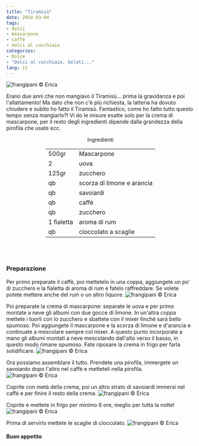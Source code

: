 ```yaml
---
title: "Tiramisù"
date: 2014-03-04
tags:
- dolci
- mascarpone
- caffé
- dolci al cucchiaio
categories:
- Dolce
- "Dolci al cucchiaio, Gelati..."
lang: it
---
```

![](header.jpg "frangipani © Erica")

Erano due anni che non mangiavo il Tiramisù... prima la gravidanza e poi l'allattamento! Ma dato che non c'è più richiesta, la latteria ha dovuto chiudere e subito ho fatto il Tiramisù. Fantastico, come ho fatto tutto questo tempo senza mangiarlo?!
Vi do le misure esatte solo per la crema di mascarpone, per il resto degli ingredienti dipende dalla grandezza della pirofila che usate ecc.


<div id="wrapper" style="text-align: center">
  <div id="yourdiv" style="display: inline-block;">
    <div class="ingredients">
      <div class="ingredients-title">Ingredienti</div>
      <table>
        <tbody>
          <tr>
            <td>500gr</td>
            <td>Mascarpone</td>
          </tr>
          <tr>
            <td>2</td>
            <td>uova</td>
          </tr>
          <tr>
            <td>125gr</td>
            <td>zucchero</td>
          </tr>
          <tr>
            <td>qb</td>
            <td>scorza di limone e arancia</td>
          </tr>
          <tr>
            <td>qb</td>
            <td>savoiardi</td>
          </tr>
          <tr>
            <td>qb</td>
            <td>caffé</td>
          </tr>
          <tr>
            <td>qb</td>
            <td>zucchero</td>
          </tr>
          <tr>
            <td>1 fialetta</td>
            <td>aroma di rum</td>
          </tr>
          <tr>
            <td>qb</td>
            <td>cioccolato a scaglie</td>
          </tr>
        </tbody>
      </table>
      <br></br>
    </div>
  </div>
</div>


<h3>
  <font color="grey">
    <i class="fa fa-cogs"></i>
  </font> Preparazione
</h3>

Per primo preparate il caffè, poi mettetelo in una coppa, aggiungete un po' di zucchero e la fialetta di aroma di rum e fatelo raffreddare. Se volete potete mettere anche del rum o un altro liquore.
![](caffe.jpg "frangipani © Erica")

Poi preparate la crema di mascarpone: separate le uova e per primo montate a neve gli albumi con due gocce di limone. In un'altra coppa mettete i tuorli con lo zucchero e sbattete con il mixer finché sarà bello spumoso. Poi aggiungete il mascarpone e la scorza di limone e d'arancia e continuate a mescolare sempre col mixer. A questo punto incorporate a mano gli albumi montati a neve mescolando dall'alto verso il basso, in questo modo rimane spumoso. Fate riposare la crema in frigo per farla solidificare.
![](mascarpone.jpg "frangipani © Erica")

Ora possiamo assemblare il tutto. Prendete una pirofila, immergete un savoiardo dopo l'altro nel caffé e metteteli nella pirofila.
![](savoiardi.jpg "frangipani © Erica")

Coprite con metà della crema, poi un altro strato di savoiardi immersi nel caffé e per finire il resto della crema.
![](assemblare.jpg "frangipani © Erica")

Coprite e mettete in frigo per minimo 6 ore, meglio per tutta la notte!
![](assemblato.jpg "frangipani © Erica")

Prima di servirlo mettete le scaglie di cioccolato.
![](risultato.jpg "frangipani © Erica")



<h4>Buon appetito
  <font color="red">
    <i class="fa fa-smile-o"></i>
  </font>
</h4>